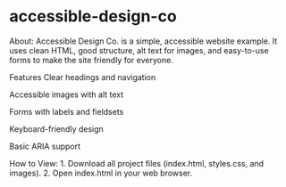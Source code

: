 # accessible-design-co

About: 
Accessible Design Co. is a simple, accessible website example. It uses clean HTML, good structure, alt text for images, and easy-to-use forms to make the site friendly for everyone.

Features
Clear headings and navigation

Accessible images with alt text

Forms with labels and fieldsets

Keyboard-friendly design

Basic ARIA support

How to View: 1. Download all project files (index.html, styles.css, and images).
2. Open index.html in your web browser.
